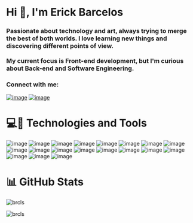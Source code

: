 <h1 align="left">Hi 👋, I'm Erick Barcelos</h1>
<h3 align="left">Passionate about technology and art, always trying to merge the best of both worlds. I love learning new things and discovering different points of view.<br><br>My current focus is Front-end development, but I'm curious about Back-end and Software Engineering.</h3>


<h3 align="left">Connect with me:</h3>

[![image](https://img.shields.io/badge/Gmail-D14836?style=for-the-badge&logo=gmail&logoColor=white)](mailto:brcls0502@gmail.com)
[![image](https://img.shields.io/badge/LinkedIn-0077B5?style=for-the-badge&logo=linkedin&logoColor=white)](https://linkedin.com/in/brcls)


<h1 align="left">💻🔧 Technologies and Tools</h1>

![image](https://img.shields.io/badge/React-20232A?style=for-the-badge&logo=react&logoColor=61DAFB)
![image](https://img.shields.io/badge/HTML5-E34F26?style=for-the-badge&logo=html5&logoColor=white)
![image](https://img.shields.io/badge/CSS3-1572B6?style=for-the-badge&logo=css3&logoColor=white)
![image](https://img.shields.io/badge/TypeScript-007ACC?style=for-the-badge&logo=typescript&logoColor=white)
![image](https://img.shields.io/badge/JavaScript-323330?style=for-the-badge&logo=javascript&logoColor=F7DF1E)
![image](https://img.shields.io/badge/MongoDB-4EA94B?style=for-the-badge&logo=mongodb&logoColor=white)
![image](https://img.shields.io/badge/Figma-F24E1E?style=for-the-badge&logo=figma&logoColor=white)
![image](https://img.shields.io/badge/Bootstrap-563D7C?style=for-the-badge&logo=bootstrap&logoColor=white)
![image](https://img.shields.io/badge/Express.js-000000?style=for-the-badge&logo=express&logoColor=white)
![image](https://img.shields.io/badge/Insomnia-5849be?style=for-the-badge&logo=Insomnia&logoColor=white)
![image](https://img.shields.io/badge/Material%20UI-007FFF?style=for-the-badge&logo=mui&logoColor=white)
![image](https://img.shields.io/badge/Node.js-339933?style=for-the-badge&logo=nodedotjs&logoColor=white)
![image](https://img.shields.io/badge/Redux-593D88?style=for-the-badge&logo=redux&logoColor=white)
![image](https://img.shields.io/badge/Sass-CC6699?style=for-the-badge&logo=sass&logoColor=white)
![image](https://img.shields.io/badge/styled--components-DB7093?style=for-the-badge&logo=styled-components&logoColor=white)
![image](https://img.shields.io/badge/C-00599C?style=for-the-badge&logo=c&logoColor=white)
![image](https://img.shields.io/badge/Java-ED8B00?style=for-the-badge&logo=java&logoColor=white)
![image](https://img.shields.io/badge/json-5E5C5C?style=for-the-badge&logo=json&logoColor=white)
![image](https://img.shields.io/badge/Python-FFD43B?style=for-the-badge&logo=python&logoColor=blue)

<h1 align="left">📊 GitHub Stats</h1>

<p><img align="center" src="https://github-readme-stats.vercel.app/api?username=brcls&show_icons=true&theme=dracula&locale=en" alt="brcls" /></p>

<p><img align="left" src="https://github-readme-stats.vercel.app/api/top-langs?username=brcls&show_icons=true&theme=dracula&locale=en&layout=compact" alt="brcls" /></p>
